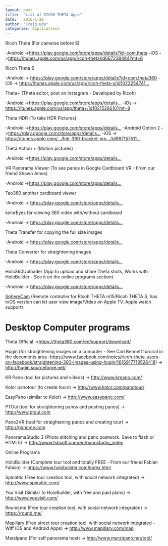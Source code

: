 ```yaml
---
layout: post
title:  "List of RICOH THETA Apps"
date:   2016-1-20
author: "Craig Oda"
categories: Applications
---
```


Ricoh Theta (For cameras before S)

-Android ->https://play.google.com/store/apps/details?id=com.theta
-iOS ->https://itunes.apple.com/us/app/ricoh-theta/id667238484?mt=8

Ricoh Theta S

-Android -> https://play.google.com/store/apps/details?id=com.theta360
-iOS -> https://itunes.apple.com/us/app/ricoh-theta-s/id1023254741…

Theta+ (Theta editor, post on Instagram - Developed by Ricoh)

-Android ->https://play.google.com/store/apps/details…
-iOs -> https://itunes.apple.com/us/app/theta+/id1021526610?mt=8

Theta HDR (To take HDR Pictures)

-Android ->https://play.google.com/store/apps/details…
-Android Option 2 ->https://play.google.com/store/apps/details…
-iOS -> https://itunes.apple.com/…/hdr-360-bracket-pro…/id987157511…

Theta Action + (Motion pictures)

-Android ->https://play.google.com/store/apps/details…

VR Panorama Viewer (To see panos in Google Cardboard VR - From our friend Shawn Ames)

-Android ->https://play.google.com/store/apps/details…

Tao360 another cardboard viewer

-Android -> https://play.google.com/store/apps/details…

kolorEyes for viewing 360 video with/without cardboard

-Android -> https://play.google.com/store/apps/details…

Theta Transfer for copying the full size images

-Android -> https://play.google.com/store/apps/details…

Theta Converter for straightening images

-Android -> https://play.google.com/store/apps/details…

Holo360Uploader (App to upload and share Theta shots, Works with HoloBuilder - See it on the online programs section)

-Android -> https://play.google.com/store/apps/details…


[SphereCam](https://itunes.apple.com/us/app/spherecam/id973550273?mt=8)
(Remote controller for Ricoh THETA m15/Ricoh THETA S, has tvOS version can let user view image/Video on Apple TV. Apple watch support)



Desktop Computer programs
=========================

Theta Official ->https://theta360.com/en/support/download/

Hugin (for straightening images on a computer - See Carl Bennett turorial in the documents área -https://www.facebook.com/notes/ricoh-theta-users-on-facebook/straightening-360-images-using-hugin/1616917718526418)
-> http://hugin.sourceforge.net/

KR Pano (tool for pictures and vídeos)
-> http://www.krpano.com/

Kolor panotour (to create tours)
-> http://www.kolor.com/panotour/

EasyPano (similar to Kolor)
-> http://www.easypano.com/

PTGui (tool for straightening panos and posting panos)
-> http://www.ptgui.com

Pano2VR (tool for straightening panos and creating tour)
-> http://ggnome.com

PanoramaStudio 3 (Photo stitching and pano postwork. Save to flash or HTML5)
-> http://www.tshsoft.com/en/panostudio_index

Online Programs

HoloBuilder (Complete tour tool and totally FREE - From our friend Fabian Fabian)
-> https://www.holobuilder.com/index.html

Spinattic (Free tour creation tool, with social network integrated)
-> http://www.spinattic.com/

You Visit (Similar to HoloBuilder, with free and paid plans)
-> http://www.youvisit.com/

Round.me (Free tour creation tool, with social network integrated)
-> https://round.me/

Mapillary (Free street tour creation tool, with social network integrated - Wiff IOS and Android Apps)
-> http://www.mapillary.com/map

Marzipano (For self panorama host)
-> http://www.marzipano.net/tool/
